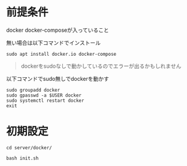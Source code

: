 # 前提条件

docker docker-composeが入っていること

無い場合は以下コマンドでインストール
```
sudo apt install docker.io docker-compose
```

> dockerをsudoなしで動かしているのでエラーが出るかもしれません

以下コマンドでsudo無しでdockerを動かす
```
sudo groupadd docker
sudo gpasswd -a $USER docker
sudo systemctl restart docker
exit
```

# 初期設定
```
cd server/docker/

bash init.sh
```
